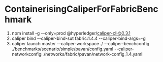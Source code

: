 # ContainerisingCaliperForFabricBenchmark

1) npm install -g --only=prod @hyperledger/caliper-cli@0.3.1
2) caliper bind --caliper-bind-sut fabric:1.4.4 --caliper-bind-args=-g
3) caliper launch master --caliper-workspace ./ --caliper-benchconfig ./benchmarks/scenario/simple/pavan/config.yaml --caliper-networkconfig ./networks/fabric/pavan/network-config_1.4.yaml



